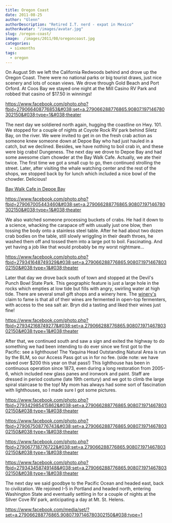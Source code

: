 ```yaml
---
title: Oregon Coast
date: 2011-08-25
author: "Glenn"
authorDescription: "Retired I.T. nerd - expat in Mexico"
authorAvatar: "/images/avatar.jpg"
slug: /oregon-coast/
image:  /images/2011/08/oregoncoast.jpg
categories:
  - sixmonths
tags:
  - oregon
---
```

On August 5th we left the California Redwoods behind and drove up the Oregon Coast. There were no national parks or big tourist draws, just nice scenery and lots of ocean views. We drove through Gold Beach and Port Orford. At Coos Bay we stayed one night at the Mill Casino RV Park and robbed that casino of $17.50 in winnings!

https://www.facebook.com/photo.php?fbid=279066408776853&#038;set=a.279066288776865.90807.197146780302150&#038;type=1&#038;theater

The next day we soldiered north again, hugging the coastline on Hwy. 101. We stopped for a couple of nights at Coyote Rock RV park behind Siletz Bay, on the river. We were invited to get in on the fresh crab action as someone knew someone down at Depoe Bay who had just hauled in a catch, but we declined. Besides, we have nothing to boil crab in, and these were big crabs! Dungeness. The next day we drove to Depoe Bay and had some awesome clam chowder at the Bay Walk Cafe. Actually, we ate their twice. The first time we got a small cup to go, then continued strolling the street. Later, after visiting the whale watching center and the rest of the shops, we stopped back by for lunch which included a nice bowl of the chowder. Delicious!

[Bay Walk Cafe in Depoe Bay][1]

https://www.facebook.com/photo.php?fbid=279067005443460&#038;set=a.279066288776865.90807.197146780302150&#038;type=1&#038;theater

We also watched someone processing buckets of crabs. He had it down to a science, whacking the carapace off with usually just one blow, then tossing the body onto a stainless steel table. After he had about two dozen crab bodies on the table, still slowly wriggling in their death throes, he washed them off and tossed them into a large pot to boil. Fascinating. And yet having a job like that would probably be my worst nightmare...

https://www.facebook.com/photo.php?fbid=279341648749329&#038;set=a.279066288776865.90807.197146780302150&#038;type=1&#038;theater

Later that day we drove back south of town and stopped at the Devil's Punch Bowl State Park. This geographic feature is just a large hole in the rocks which empties at low tide but fills with angry, swirling water at high tide. There are several small gift shops and a winery here. The [winery's][2] claim to fame is that all of their wines are fermented in open-top fermenters, with access to the sea salt air. Bryn did a tasting and liked their wines just fine!

https://www.facebook.com/photo.php?fbid=279342168749277&#038;set=a.279066288776865.90807.197146780302150&#038;type=1&#038;theater

After that, we continued south and saw a sign and exited the highway to do something we had been intending to do ever since we first got to the Pacific: see a lighthouse! The Yaquina Head Outstanding Natural Area is run by the BLM, so our Access Pass got us in for no fee. (side note: we have saved over $200 this year on that pass!) This lighthouse has been in continuous operation since 1873, even during a long restoration from 2005-6, which included new glass panes and ironwork and paint. Staff are dressed in period costume (late 19th century) and we got to climb the large spiral staircase to the top! My mom has always had some sort of fascination with lighthouses, so I made sure I got some pictures.

https://www.facebook.com/photo.php?fbid=279342985415862&#038;set=a.279066288776865.90807.197146780302150&#038;type=1&#038;theater

https://www.facebook.com/photo.php?fbid=279067508776743&#038;set=a.279066288776865.90807.197146780302150&#038;type=1&#038;theater

https://www.facebook.com/photo.php?fbid=279067718776722&#038;set=a.279066288776865.90807.197146780302150&#038;type=1&#038;theater

https://www.facebook.com/photo.php?fbid=279343458749148&#038;set=a.279066288776865.90807.197146780302150&#038;type=1&#038;theater

The next day we said goodbye to the Pacific Ocean and headed east, back to civilization. We rejoined I-5 in Portland and headed north, entering Washington State and eventually settling in for a couple of nights at the Silver Cove RV park, anticipating a day at Mt. St. Helens.

https://www.facebook.com/media/set/?set=a.279066288776865.90807.197146780302150&#038;type=1

 [1]: https://youtu.be/TPXupV23zL8
 [2]: https://www.dutchmanwinery.com/index.html